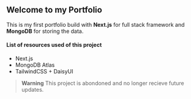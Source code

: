 ## Welcome to my Portfolio

This is my first portfolio build with **Next.js** for full stack framework and **MongoDB** for storing the data.

#### List of resources used of this project
- Next.js
- MongoDB Atlas
- TailwindCSS + DaisyUI

> **Warning**
> This project is abondoned and no longer recieve future updates.
